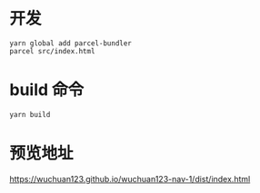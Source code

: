 # 开发

~~~
yarn global add parcel-bundler
parcel src/index.html
~~~

# build 命令

~~~
yarn build
~~~

# 预览地址
https://wuchuan123.github.io/wuchuan123-nav-1/dist/index.html
